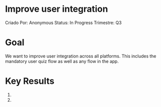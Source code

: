 # Improve user integration

Criado Por: Anonymous
Status: In Progress
Trimestre: Q3

# Goal

We want to improve user integration across all platforms. This includes the mandatory user quiz flow as well as any flow in the app.

# Key Results

1. 
2.